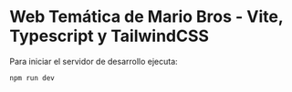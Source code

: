 # Web Temática de Mario Bros - Vite, Typescript y TailwindCSS

Para iniciar el servidor de desarrollo ejecuta:

```bash
npm run dev
```



